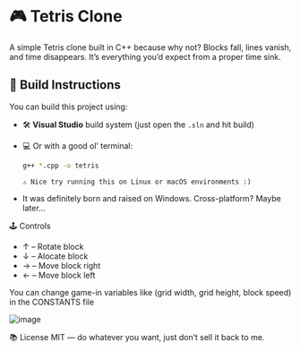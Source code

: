 # 🎮 Tetris Clone

A simple Tetris clone built in C++ because why not? Blocks fall, lines vanish, and time disappears. It’s everything you’d expect from a proper time sink.

## 🚀 Build Instructions

You can build this project using:

- 🛠️ **Visual Studio** build system (just open the `.sln` and hit build)
- 💻 Or with a good ol’ terminal:
  ```bash
  g++ *.cpp -o tetris
  ```
  
  ```⚠️ Nice try running this on Linux or macOS environments :)```
- It was definitely born and raised on Windows. Cross-platform? Maybe later...

🕹️ Controls
- ↑ – Rotate block
- ↓ – Alocate block
- → – Move block right
- ← – Move block left

You can change game-in variables like (grid width, grid height, block speed) in the CONSTANTS file 

![image](https://github.com/user-attachments/assets/e5712c3b-dffb-4bd0-9ae4-e8f353123f4b)

📚 License
MIT — do whatever you want, just don’t sell it back to me.
